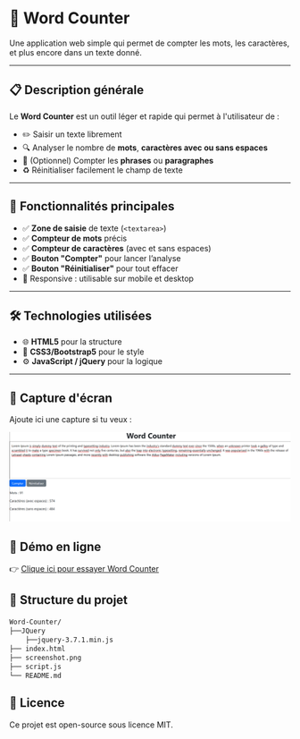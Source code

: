 # 📝 Word Counter

Une application web simple qui permet de compter les mots, les caractères, et plus encore dans un texte donné.

---

## 📋 Description générale

Le **Word Counter** est un outil léger et rapide qui permet à l'utilisateur de :

- ✏️ Saisir un texte librement
- 🔍 Analyser le nombre de **mots**, **caractères avec ou sans espaces**
- 🧮 (Optionnel) Compter les **phrases** ou **paragraphes**
- ♻️ Réinitialiser facilement le champ de texte

---

## 🚀 Fonctionnalités principales

- ✅ **Zone de saisie** de texte (`<textarea>`)
- ✅ **Compteur de mots** précis
- ✅ **Compteur de caractères** (avec et sans espaces)
- ✅ **Bouton "Compter"** pour lancer l’analyse
- ✅ **Bouton "Réinitialiser"** pour tout effacer
- 📱 Responsive : utilisable sur mobile et desktop

---

## 🛠️ Technologies utilisées

- 🌐 **HTML5** pour la structure
- 🎨 **CSS3/Bootstrap5** pour le style
- ⚙️ **JavaScript / jQuery** pour la logique

---

## 📸 Capture d'écran

Ajoute ici une capture si tu veux :

![Aperçu de Word Counter](./screenshot.png)

## 🔗 Démo en ligne

👉 [Clique ici pour essayer Word Counter](https://projectsjavascript.github.io/Word-Counter/)

## 📁 Structure du projet

```
Word-Counter/
├──JQuery
    ├──jquery-3.7.1.min.js
├── index.html
├── screenshot.png
├── script.js
└── README.md
```

## 📄 Licence

Ce projet est open-source sous licence MIT.

